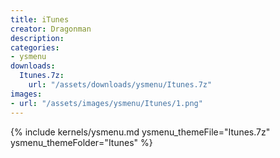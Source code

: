 ```yaml
---
title: iTunes
creator: Dragonman
description: 
categories:
- ysmenu
downloads:
  Itunes.7z:
    url: "/assets/downloads/ysmenu/Itunes.7z"
images:
- url: "/assets/images/ysmenu/Itunes/1.png"
---
```


{% include kernels/ysmenu.md ysmenu_themeFile="Itunes.7z" ysmenu_themeFolder="Itunes" %}
